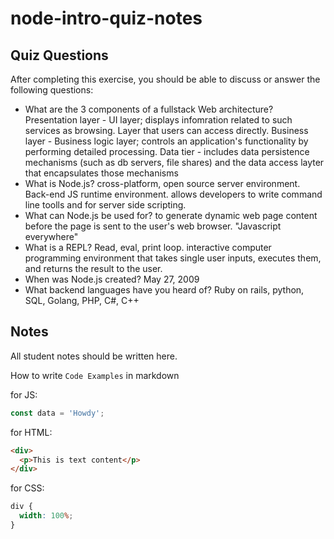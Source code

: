 # node-intro-quiz-notes

## Quiz Questions

After completing this exercise, you should be able to discuss or answer the following questions:

- What are the 3 components of a fullstack Web architecture?
  Presentation layer - UI layer; displays infomration related to such services as browsing. Layer that users can access directly.
  Business layer - Business logic layer; controls an application's functionality by performing detailed processing.
  Data tier - includes data persistence mechanisms (such as db servers, file shares) and the data access layter that encapsulates those mechanisms
- What is Node.js?
  cross-platform, open source server environment. Back-end JS runtime environment. allows developers to write command line toolls and for server side scripting.
- What can Node.js be used for?
  to generate dynamic web page content before the page is sent to the user's web browser. "Javascript everywhere"
- What is a REPL?
  Read, eval, print loop. interactive computer programming environment that takes single user inputs, executes them, and returns the result to the user.
- When was Node.js created?
  May 27, 2009
- What backend languages have you heard of?
  Ruby on rails, python, SQL, Golang, PHP, C#, C++

## Notes

All student notes should be written here.

How to write `Code Examples` in markdown

for JS:

```javascript
const data = 'Howdy';
```

for HTML:

```html
<div>
  <p>This is text content</p>
</div>
```

for CSS:

```css
div {
  width: 100%;
}
```
